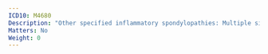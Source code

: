 ```yaml
---
ICD10: M4680
Description: "Other specified inflammatory spondylopathies: Multiple sites in spine"
Matters: No
Weight: 0
---
```


